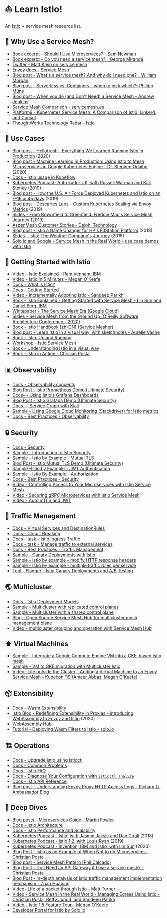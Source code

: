 # ⛵️ Learn Istio!

An [Istio](https://istio.io) + service mesh resource list.

## 🔎 Why Use a Service Mesh? 

- [Book excerpt - Should I Use Microservices? - Sam Newman](https://www.oreilly.com/content/should-i-use-microservices/)
- [Book excerpt - Do you need a service mesh?  - George Miranda](https://www.oreilly.com/content/do-you-need-a-service-mesh/)
- [Twitter - Matt Klein on service mesh](https://twitter.com/mattklein123/status/1142905758847315968)
- [Envoy docs - Service Mesh](https://www.envoyproxy.io/learn/service-mesh)
- [Blog post - What's a service mesh? And why do I need one? - William Morgan](https://buoyant.io/2017/04/25/whats-a-service-mesh-and-why-do-i-need-one/)
- [Blog post - Serverless vs. Containers - when to pick which?- Philipp Müns](https://www.serverless.com/blog/serverless-faas-vs-containers)
- [Blog post - When you do (and Don't Need) a Service Mesh - Andrew Jenkins](https://thenewstack.io/when-you-do-and-dont-need-a-service-mesh/)
- [Service Mesh Comparison - servicemesh.es](https://servicemesh.es/)
- [Platform9 - Kubernetes Service Mesh: A Comparison of Istio, Linkerd, and Consul](https://platform9.com/blog/kubernetes-service-mesh-a-comparison-of-istio-linkerd-and-consul/)
- [ThoughtWorks Technology Radar - Istio](https://www.thoughtworks.com/radar/platforms/istio)

## 🚀 Use Cases

- [Blog post - Hellofresh - Everything We Learned Running Istio in Production](https://engineering.hellofresh.com/everything-we-learned-running-istio-in-production-part-1-51efec69df65)  (2020)
- [Blog post - Machine Learning in Production: Using Istio to Mesh Microservices in Google Kubernetes Engine - Dr. Stephen Odaibo](https://medium.com/retina-ai-health-inc/machine-learning-in-production-using-istio-to-mesh-microservices-in-google-kubernetes-engine-9b15fb643bab) (2020)
- [Docs - Istio usage in Kubeflow](https://www.kubeflow.org/docs/other-guides/istio-in-kubeflow/)
- [Kubernetes Podcast-  AutoTrader UK, with Russell Warman and Karl Stoney](https://kubernetespodcast.com/episode/052-autotrader/) (2019)
- [Blog post - How the U.S. Air Force Deployed Kubernetes and Istio on an F-16 in 45 days](https://thenewstack.io/how-the-u-s-air-force-deployed-kubernetes-and-istio-on-an-f-16-in-45-days/) (2019)
- [Blog post - Descartes Labs - Custom Kubernetes Scaling via Envoy Metrics](https://medium.com/descarteslabs-team/custom-kubernetes-scaling-via-envoy-metrics-110d0bac720) (2019)
- [Slides - From Brownfield to Greenfield: Freddie Mac's Service Mesh Journey](https://static.sched.com/hosted_files/kccncna19/63/Tetrate%20-%20Freddie%20Mac%20-%20Istio%20Service%20Mesh.pdf) (2019)
- [AspenMesh Customer Stories - Delphi Technology](https://aspenmesh.io/landing_page/customer-story-delphi-simplifies-kubernetes-security-with-aspen-mesh/)
- [Blog post - Istio a Game Changer for HP's FitStation Platform](https://istio.io/latest/blog/2018/hp/) (2018)
- [Slides - Istio: The Weather Company's Journey](https://static.sched.com/hosted_files/kccnceu18/0e/Istio%20-%20The%20Weather%20Company%27s%20Journey.pdf) (2018)
- [Solo.io and Google - Service Mesh in the Real World - use case demos with Istio](https://www.solo.io/resource/service-mesh-in-the-real-world/)


## 🥳 Getting Started with Istio

- [Video - Istio Explained - Ram Vennam, IBM](https://www.youtube.com/watch?v=6zDrLvpfCK4)
- [Video - Istio in 5 Minutes - Megan O'Keefe](https://www.youtube.com/watch?v=hkR1M6qwpnw)
- [Docs - What is Istio? ](https://istio.io/docs/concepts/what-is-istio/)
- [Docs - Getting Started](https://istio.io/docs/setup/getting-started/)
- [Video - Incrementally Adopting Istio - Sandeep Parikh](https://www.youtube.com/watch?v=0cgTHQFXYPQ)
- [Book - Istio Explained - Getting Started with Service Mesh - Lin Sun and Daniel Berg, IBM](https://www.ibm.com/account/reg/us-en/signup?formid=urx-42654)
- [Whitepaper - The Service Mesh Era (Google Cloud)](https://services.google.com/fh/files/misc/the_service_mesh_era_architecting_securing_and_managing_microservices_with_istio_white_paper.pdf)
- [Slides - Service Mesh from the Ground Up (O'Reilly Software Architecture Conference - 2020)](http://bit.ly/istio-sacon)
- [Book - Istio Handbook [zh-CN] (Service Mesher)](https://github.com/servicemesher/istio-handbook)
- [Blog post - Learn Istio in a visual way, with sketchnotes - Aurélie Vache](https://dev.to/aurelievache/understanding-istio-part-1-istio-components-4ik5)
- [Book - Istio: Up and Running](https://layer5.io/books/istio-up-and-running)
- [Workshop - Istio Service Mesh](https://github.com/layer5io/istio-service-mesh-workshop)
- [Book - Understanding Istio in a visual way](https://gumroad.com/aurelievache#vJYhM)
- [Book - Istio in Action - Chrisian Posta](https://www.manning.com/books/istio-in-action)


## 📊 Observability

- [Docs - Observability concepts](https://istio.io/docs/concepts/observability/)
- [Blog Post - Istio Prometheus Demo (Ultimate Security)](https://ultimatesecurity.pro/post/istio-prometheus/)
- [Docs- - Using Istio's Grafana Dashboards](https://istio.io/docs/tasks/telemetry/metrics/using-istio-dashboard/)
- [Blog Post - Istio Grafana Demo (Ultimate Security)](https://ultimatesecurity.pro/post/istio-grafana/)
- [Docs- - Service Graph with Kiali ](https://istio.io/docs/tasks/telemetry/kiali/)
- [Sample - Using Google Cloud Monitoring (Stackdriver) for Istio metrics ](https://github.com/GoogleCloudPlatform/istio-samples/tree/master/istio-stackdriver)
- [Docs - Best Practices - Observability](https://istio.io/docs/ops/best-practices/observability/)

## 🔒 Security

- [Docs - Security ](https://istio.io/docs/concepts/security/)
- [Sample - Introduction to Istio Security ](https://github.com/GoogleCloudPlatform/istio-samples/tree/master/security-intro)
- [Sample - Istio by Example - Mutual TLS](https://istiobyexample.dev/mtls)
- [Blog Post - Istio Mutual TLS Demo (Ultimate Security)](https://ultimatesecurity.pro/post/istio-mtls/)
- [Sample -Istio by Example - JWT Authentication](https://istiobyexample.dev/jwt)
- [Sample - Istio By Example - Authorization](https://istiobyexample.dev/authorization/)
- [Docs - Best Practices - Security](https://istio.io/docs/ops/best-practices/security/)
- [Video - Controlling Access to Your Microservices with Istio Service Mesh](https://www.youtube.com/watch?v=5MqSOnQ7ZGw)
- [Video - Securing gRPC Microservices with Istio Service Mesh](https://www.youtube.com/watch?v=g2fexevWS8A)
- [Video - Auto mTLS and JWT](https://www.youtube.com/playlist?list=PLBOtlFtGznBjMpsZYqqD5CO2pqTshrazB)

## 🚦 Traffic Management

- [Docs - Virtual Services and DestinationRules ](https://istio.io/docs/concepts/traffic-management/#rule-configuration)
- [Docs - Circuit Breaking](https://istio.io/docs/tasks/traffic-management/circuit-breaking/)
- [Docs - task - Istio Ingress Traffic](https://istio.io/docs/tasks/traffic-management/ingress/ingress-control/)
- [Docs - task - Manage traffic to external services](https://istio.io/docs/tasks/traffic-management/egress/egress-control/)
- [Docs - Best Practices - Traffic Management](https://istio.io/docs/ops/best-practices/traffic-management/)
- [Sample - Canary Deployments with Istio](https://github.com/GoogleCloudPlatform/istio-samples/tree/master/istio-canary-gke)
- [Sample - Istio by example - modify HTTP response headers](https://istiobyexample.dev/response-headers/)
- [Sample - Istio by example - multiple traffic rules per service](https://istiobyexample.dev/multiple-traffic-rules/)
- [Tool - Flagger - Istio Canary Deployments and A/B Testing](https://docs.flagger.app/tutorials/istio-progressive-delivery)


## 🌏 Multicluster

- [Docs - Istio Deployment Models](https://istio.io/docs/ops/deployment/deployment-models/)
- [Sample - Multicluster with replicated control planes](https://github.com/GoogleCloudPlatform/istio-samples/tree/master/multicluster-gke/dual-control-plane)
- [Sample - Multicluster with a shared control plane ](https://github.com/GoogleCloudPlatform/istio-samples/tree/master/multicluster-gke/single-control-plane)
- [Blog - Open Source Service Mesh Hub for multicluster mesh management plane](https://www.solo.io/blog/open-source-service-mesh-hub-technical-overview/)
- [Video - multicluster grouping and operation with Service Mesh Hub](https://www.youtube.com/playlist?list=PLBOtlFtGznBjr4E9xYHH9eVyiOwnk1ciK)


## ⬆️ Virtual Machines

- [Sample - Integrate a Google Compute Engine VM into a GKE-based Istio mesh](https://github.com/GoogleCloudPlatform/istio-samples/tree/master/mesh-expansion-gce)
- [Sample - VM to GKE migration with Multicluster Istio](https://github.com/GoogleCloudPlatform/istio-samples/tree/master/multicluster-gke/vm-migration)
- [Video- Life outside the Cluster - Adding a Virtual Machine to an Envoy Service Mesh - Kubecon '19 (Ameer Abbas, Megan O'Keefe)](https://www.youtube.com/watch?v=0B8maYcjq_c)

## 📦 Extensibility

- [Docs - Wasm Extensibility](https://istio.io/docs/concepts/wasm/)
- [Istio Blog - Redefining Extensibility in Proxies - introducing WebAssembly to Envoy and Istio](https://istio.io/blog/2020/wasm-announce/) (2020)
- [WebAssembly Hub](https://webassemblyhub.io/)
- [Tutorial - Deploying Wasm Filters to Istio - solo.io](https://docs.solo.io/web-assembly-hub/latest/tutorial_code/deploy_tutorials/deploying_with_istio/)


## 🏗 Operations
- [Docs - Upgrade Istio using istioctl](https://istio.io/docs/setup/upgrade/istioctl-upgrade/)
- [Docs - Common Problems](https://istio.io/docs/ops/common-problems/)
- [Docs - Istio FAQ](https://istio.io/faq/)
- [Docs - Diagnose Your Configuration with `istioctl analyze`](https://istio.io/docs/ops/diagnostic-tools/istioctl-analyze/)
- [Docs - Istio API Reference](https://istio.io/docs/reference/config/)
- [Blog post - Understanding Envoy Proxy HTTP Access Logs - Richard Li, Ambassador Blog](https://blog.getambassador.io/understanding-envoy-proxy-and-ambassador-http-access-logs-fee7802a2ec5)

## 🌊 Deep Dives
- [Blog posts - Microservices Guide - Martin Fowler](https://martinfowler.com/microservices/)
- [Docs - Istio Architecture](https://istio.io/docs/ops/deployment/architecture/)
- [Docs - Istio Performance and Scalability](https://istio.io/docs/ops/deployment/performance-and-scalability/)
- [Kubernetes Podcast - Istio, with Jasmin Jaksic and Dan Ciruli](https://kubernetespodcast.com/episode/015-istio/) (2018)
- [Kubernetes Podcast - Istio 1.2, with Louis Ryan](https://kubernetespodcast.com/episode/058-istio-1.2/) (2019)
- [Kubernetes Podcast - Invention, IBM and Istio, with Lin Sun](https://kubernetespodcast.com/episode/086-invention-ibm-istio/) (2020)
- [Blog Post - Istio as an Example of When Not to do Microservices - Christian Posta](https://blog.christianposta.com/microservices/istio-as-an-example-of-when-not-to-do-microservices/)
- [Blog post - Service Mesh Pattern (Phil Calcado)](https://philcalcado.com/2017/08/03/pattern_service_mesh.html) 
- [Blog Post - Do I Need an API Gateway if I use a service mesh? - Christian Posta](https://blog.christianposta.com/microservices/do-i-need-an-api-gateway-if-i-have-a-service-mesh/)
- [Blog Post - In-depth analysis of Istio traffic management implementation mechanism - Zhao Huabing](https://zhaohuabing.com/post/2018-09-25-istio-traffic-management-impl-intro/)
- [Video- Life of a packet through Istio - Matt Turner ](https://www.youtube.com/watch?v=cB611FtjHcQ)
- [Video - Service Mesh in the Real World - Managing Egress Using Istio - Christian Posta, Betty Junod, and Sandeep Parikh](https://www.youtube.com/watch?v=hjTLSaK4PH8)
- [Video - Istio 1.5 Feature Tour - Megan O'Keefe](https://www.youtube.com/watch?v=A4TqYj2vSA4)
- [Developer Portal for Istio by Solo.io](https://www.solo.io/blog/technical-deep-dive-istio-developer-portal/)
